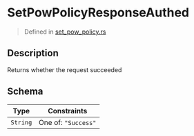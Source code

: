 # SetPowPolicyResponseAuthed
> Defined in [set_pow_policy.rs](../../../../../interface/src/interface/routes/native/set_pow_policy.rs)

## Description
Returns whether the request succeeded

## Schema

| Type | Constraints |
| --- | --- |
| `String` | One of: `"Success"` |

